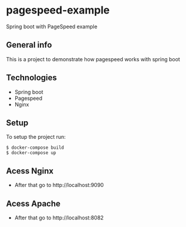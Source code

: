 # pagespeed-example
Spring boot with PageSpeed example

## General info
This is a project to demonstrate how pagespeed works with spring boot

## Technologies
* Spring boot
* Pagespeed
* Nginx

## Setup
To setup the project run:

```
$ docker-compose build
$ docker-compose up
```
## Acess Nginx
* After that go to http://localhost:9090

## Acess Apache
* After that go to http://localhost:8082







